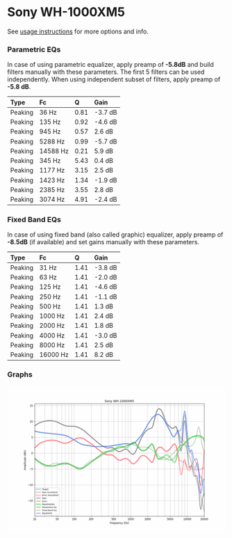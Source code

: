 # Sony WH-1000XM5
See [usage instructions](https://github.com/jaakkopasanen/AutoEq#usage) for more options and info.

### Parametric EQs
In case of using parametric equalizer, apply preamp of **-5.8dB** and build filters manually
with these parameters. The first 5 filters can be used independently.
When using independent subset of filters, apply preamp of **-5.8 dB**.

| Type    | Fc       |    Q | Gain    |
|:--------|:---------|:-----|:--------|
| Peaking | 36 Hz    | 0.81 | -3.7 dB |
| Peaking | 135 Hz   | 0.92 | -4.6 dB |
| Peaking | 945 Hz   | 0.57 | 2.6 dB  |
| Peaking | 5288 Hz  | 0.99 | -5.7 dB |
| Peaking | 14588 Hz | 0.21 | 5.9 dB  |
| Peaking | 345 Hz   | 5.43 | 0.4 dB  |
| Peaking | 1177 Hz  | 3.15 | 2.5 dB  |
| Peaking | 1423 Hz  | 1.34 | -1.9 dB |
| Peaking | 2385 Hz  | 3.55 | 2.8 dB  |
| Peaking | 3074 Hz  | 4.91 | -2.4 dB |

### Fixed Band EQs
In case of using fixed band (also called graphic) equalizer, apply preamp of **-8.5dB**
(if available) and set gains manually with these parameters.

| Type    | Fc       |    Q | Gain    |
|:--------|:---------|:-----|:--------|
| Peaking | 31 Hz    | 1.41 | -3.8 dB |
| Peaking | 63 Hz    | 1.41 | -2.0 dB |
| Peaking | 125 Hz   | 1.41 | -4.6 dB |
| Peaking | 250 Hz   | 1.41 | -1.1 dB |
| Peaking | 500 Hz   | 1.41 | 1.3 dB  |
| Peaking | 1000 Hz  | 1.41 | 2.4 dB  |
| Peaking | 2000 Hz  | 1.41 | 1.8 dB  |
| Peaking | 4000 Hz  | 1.41 | -3.0 dB |
| Peaking | 8000 Hz  | 1.41 | 2.5 dB  |
| Peaking | 16000 Hz | 1.41 | 8.2 dB  |

### Graphs
![](./Sony%20WH-1000XM5.png)